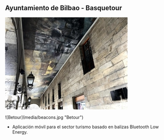 ## Ayuntamiento de Bilbao - Basquetour

![Betour](media/bilbao.jpg "Betour")
<!-- .element: class="float-left" -->![Betour](media/beacons.jpg "Betour")

- Aplicación móvil para el sector turismo basado en balizas Bluetooth Low Energy.
